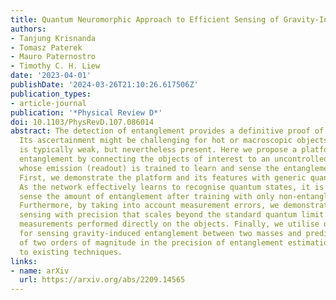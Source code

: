 ```yaml
---
title: Quantum Neuromorphic Approach to Efficient Sensing of Gravity-Induced Entanglement
authors:
- Tanjung Krisnanda
- Tomasz Paterek
- Mauro Paternostro
- Timothy C. H. Liew
date: '2023-04-01'
publishDate: '2024-03-26T21:10:26.617506Z'
publication_types:
- article-journal
publication: '*Physical Review D*'
doi: 10.1103/PhysRevD.107.086014
abstract: The detection of entanglement provides a definitive proof of quantumness.
  Its ascertainment might be challenging for hot or macroscopic objects, where entanglement
  is typically weak, but nevertheless present. Here we propose a platform for measuring
  entanglement by connecting the objects of interest to an uncontrolled quantum network,
  whose emission (readout) is trained to learn and sense the entanglement of the former.
  First, we demonstrate the platform and its features with generic quantum systems.
  As the network effectively learns to recognise quantum states, it is possible to
  sense the amount of entanglement after training with only non-entangled states.
  Furthermore, by taking into account measurement errors, we demonstrate entanglement
  sensing with precision that scales beyond the standard quantum limit and outperforms
  measurements performed directly on the objects. Finally, we utilise our platform
  for sensing gravity-induced entanglement between two masses and predict an improvement
  of two orders of magnitude in the precision of entanglement estimation compared
  to existing techniques.
links:
- name: arXiv
  url: https://arxiv.org/abs/2209.14565
---
```

